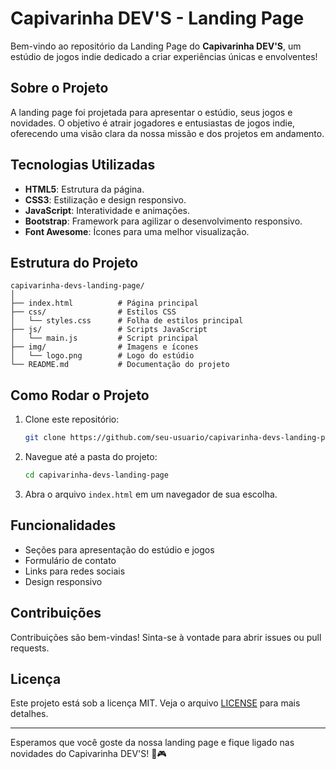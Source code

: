 # Capivarinha DEV'S - Landing Page

Bem-vindo ao repositório da Landing Page do **Capivarinha DEV'S**, um estúdio de jogos indie dedicado a criar experiências únicas e envolventes!

## Sobre o Projeto

A landing page foi projetada para apresentar o estúdio, seus jogos e novidades. O objetivo é atrair jogadores e entusiastas de jogos indie, oferecendo uma visão clara da nossa missão e dos projetos em andamento.

## Tecnologias Utilizadas

- **HTML5**: Estrutura da página.
- **CSS3**: Estilização e design responsivo.
- **JavaScript**: Interatividade e animações.
- **Bootstrap**: Framework para agilizar o desenvolvimento responsivo.
- **Font Awesome**: Ícones para uma melhor visualização.

## Estrutura do Projeto

```plaintext
capivarinha-devs-landing-page/
│
├── index.html          # Página principal
├── css/                # Estilos CSS
│   └── styles.css      # Folha de estilos principal
├── js/                 # Scripts JavaScript
│   └── main.js         # Script principal
├── img/                # Imagens e ícones
│   └── logo.png        # Logo do estúdio
└── README.md           # Documentação do projeto
```

## Como Rodar o Projeto

1. Clone este repositório:
   ```bash
   git clone https://github.com/seu-usuario/capivarinha-devs-landing-page.git
   ```
2. Navegue até a pasta do projeto:
   ```bash
   cd capivarinha-devs-landing-page
   ```
3. Abra o arquivo `index.html` em um navegador de sua escolha.

## Funcionalidades

- Seções para apresentação do estúdio e jogos
- Formulário de contato
- Links para redes sociais
- Design responsivo

## Contribuições

Contribuições são bem-vindas! Sinta-se à vontade para abrir issues ou pull requests.

## Licença

Este projeto está sob a licença MIT. Veja o arquivo [LICENSE](LICENSE) para mais detalhes.

---

Esperamos que você goste da nossa landing page e fique ligado nas novidades do Capivarinha DEV'S! 🦙🎮
